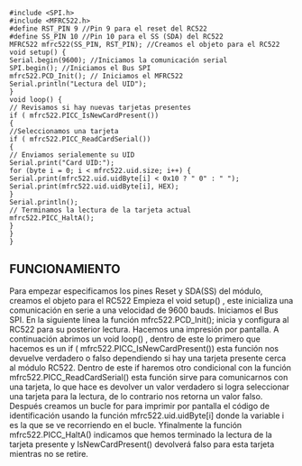 ```
#include <SPI.h>
#include <MFRC522.h>
#define RST_PIN 9 //Pin 9 para el reset del RC522
#define SS_PIN 10 //Pin 10 para el SS (SDA) del RC522
MFRC522 mfrc522(SS_PIN, RST_PIN); //Creamos el objeto para el RC522
void setup() {
Serial.begin(9600); //Iniciamos la comunicación serial
SPI.begin(); //Iniciamos el Bus SPI
mfrc522.PCD_Init(); // Iniciamos el MFRC522
Serial.println("Lectura del UID");
}
void loop() {
// Revisamos si hay nuevas tarjetas presentes
if ( mfrc522.PICC_IsNewCardPresent())
{
//Seleccionamos una tarjeta
if ( mfrc522.PICC_ReadCardSerial())
{
// Enviamos serialemente su UID
Serial.print("Card UID:");
for (byte i = 0; i < mfrc522.uid.size; i++) {
Serial.print(mfrc522.uid.uidByte[i] < 0x10 ? " 0" : " ");
Serial.print(mfrc522.uid.uidByte[i], HEX);
}
Serial.println();
// Terminamos la lectura de la tarjeta actual
mfrc522.PICC_HaltA();
}
}
}
```
## FUNCIONAMIENTO
Para empezar especificamos los pines Reset y SDA(SS) del módulo, creamos el objeto para el RC522
Empieza el void setup() , este inicializa una comunicación en serie a una
velocidad de 9600 bauds. Iniciamos el Bus SPI. En la siguiente línea la función
mfrc522.PCD_Init(); inicia y configura al RC522 para su posterior lectura. Hacemos una impresión por pantalla.
A continuación abrimos un void loop() , dentro de este lo primero que hacemos es un
if ( mfrc522.PICC_IsNewCardPresent()) esta función nos devuelve verdadero o falso dependiendo si
hay una tarjeta presente cerca al módulo RC522. Dentro de este if haremos otro condicional con la
función mfrc522.PICC_ReadCardSerial() esta función sirve para comunicarnos con una tarjeta, lo que
hace es devolver un valor verdadero si logra seleccionar una tarjeta para la lectura, de lo contrario nos
retorna un valor falso. Después creamos un bucle for para imprimir por pantalla el código de
identificación usando la función mfrc522.uid.uidByte[i] donde la variable i es la que se ve
recorriendo en el bucle. Yfinalmente la función mfrc522.PICC_HaltA() indicamos que hemos terminado
la lectura de la tarjeta presente y IsNewCardPresent() devolverá falso para esta tarjeta mientras no se
retire. 
